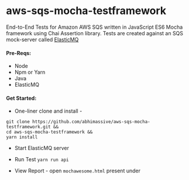 # aws-sqs-mocha-testframework

End-to-End Tests for Amazon AWS SQS written in JavaScript ES6 Mocha framework using Chai Assertion library.
Tests are created against an SQS mock-server called [ElasticMQ](https://github.com/softwaremill/elasticmq)


#### Pre-Reqs:

* Node
* Npm or Yarn
* Java
* ElasticMQ

#### Get Started:
* One-liner clone and install -
```
git clone https://github.com/abhimassive/aws-sqs-mocha-testframework.git && 
cd aws-sqs-mocha-testframework && 
yarn install
```
* Start ElasticMQ server

* Run Test `yarn run api`

* View Report - open `mochawesome.html` present under 







